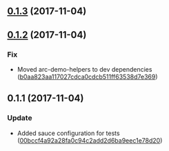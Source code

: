 <a name="0.1.3"></a>
## [0.1.3](https://github.com/advanced-rest-client/arc-project-selector/compare/0.1.2...0.1.3) (2017-11-04)




<a name="0.1.2"></a>
## [0.1.2](https://github.com/advanced-rest-client/arc-project-selector/compare/0.1.1...0.1.2) (2017-11-04)


### Fix

* Moved arc-demo-helpers to dev dependencies ([b0aa823aa117027cdca0cdcb511ff63538d7e369](https://github.com/advanced-rest-client/arc-project-selector/commit/b0aa823aa117027cdca0cdcb511ff63538d7e369))



<a name="0.1.1"></a>
## 0.1.1 (2017-11-04)


### Update

* Added sauce configuration for tests ([00bccf4a92a28fa0c94c2add2d6ba9eec1e78d20](https://github.com/advanced-rest-client/arc-project-selector/commit/00bccf4a92a28fa0c94c2add2d6ba9eec1e78d20))



